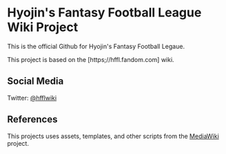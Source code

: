 # Hyojin's Fantasy Football League Wiki Project
This is the official Github for Hyojin's Fantasy Football Legaue.

This project is based on the [https;//hffl.fandom.com] wiki.

## Social Media
Twitter: <a href="https://twitter.com/hfflwiki">@hfflwiki</a>

## References
This projects uses assets, templates, and other scripts from the <a href="https://www.mediawiki.org/wiki/MediaWiki">MediaWiki</a> project.
